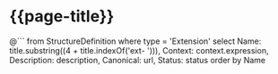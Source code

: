 # {{page-title}}

@```
	from StructureDefinition
	where type = 'Extension'
	select 
	Name: title.substring((4 + title.indexOf('ext- '))),
	Context: context.expression, 
	Description: description, 
	Canonical: url,
	Status: status
	order by Name
```
